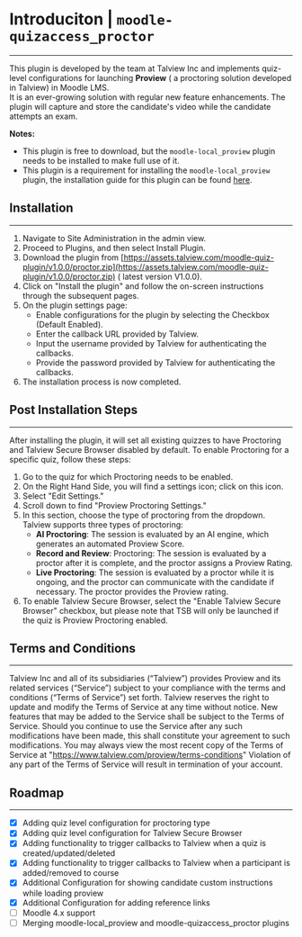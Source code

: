 # Introduciton | `moodle-quizaccess_proctor`

---

This plugin is developed by the team at Talview Inc and implements quiz-level configurations for launching **Proview** (
a proctoring solution developed in Talview) in Moodle LMS.  
It is an ever-growing solution with regular new feature enhancements. The plugin will capture and store the candidate's
video while the candidate attempts an exam.

**Notes:**

* This plugin is free to download, but the `moodle-local_proview` plugin needs to be installed to make full use of it.
* This plugin is a requirement for installing the `moodle-local_proview` plugin, the installation guide for this plugin
  can be found [here](https://proviewsupport.freshdesk.com/support/solutions/articles/81000384579).

## Installation

---

1. Navigate to Site Administration in the admin view.
2. Proceed to Plugins, and then select Install Plugin.
3. Download the plugin
   from [https://assets.talview.com/moodle-quiz-plugin/v1.0.0/proctor.zip](https://assets.talview.com/moodle-quiz-plugin/v1.0.0/proctor.zip) (
   latest version V1.0.0).
4. Click on "Install the plugin" and follow the on-screen instructions through the subsequent pages.
5. On the plugin settings page:
    * Enable configurations for the plugin by selecting the Checkbox (Default Enabled).
    * Enter the callback URL provided by Talview.
    * Input the username provided by Talview for authenticating the callbacks.
    * Provide the password provided by Talview for authenticating the callbacks.
6. The installation process is now completed.

## Post Installation Steps

---

After installing the plugin, it will set all existing quizzes to have Proctoring and Talview Secure Browser disabled by
default. To enable Proctoring for a specific quiz, follow these steps:

1. Go to the quiz for which Proctoring needs to be enabled.
2. On the Right Hand Side, you will find a settings icon; click on this icon.
3. Select "Edit Settings."
4. Scroll down to find "Proview Proctoring Settings."
5. In this section, choose the type of proctoring from the dropdown. Talview supports three types of proctoring:
    * **AI Proctoring**: The session is evaluated by an AI engine, which generates an automated Proview Score.
    * **Record and Review**: Proctoring: The session is evaluated by a proctor after it is complete, and the proctor
      assigns a Proview Rating.
    * **Live Proctoring**: The session is evaluated by a proctor while it is ongoing, and the proctor can communicate
      with the candidate if necessary. The proctor provides the Proview rating.
6. To enable Talview Secure Browser, select the "Enable Talview Secure Browser" checkbox, but please note that TSB will
   only be launched if the quiz is Proview Proctoring enabled.

## Terms and Conditions

---

Talview Inc and all of its subsidiaries (“Talview”) provides Proview and its related services (“Service”) subject to
your compliance with the terms and conditions (“Terms of Service”) set forth.
Talview reserves the right to update and modify the Terms of Service at any time without notice. New features that may
be added to the Service shall be subject to the Terms of Service. Should you continue to use the Service after any such
modifications have been made, this shall constitute your agreement to such modifications. You may always view the most
recent copy of the Terms of Service at "<https://www.talview.com/proview/terms-conditions>"
Violation of any part of the Terms of Service will result in termination of your account.

## Roadmap

---

-   [x] Adding quiz level configuration for proctoring type
-   [x] Adding quiz level configuration for Talview Secure Browser
-   [x] Adding functionality to trigger callbacks to Talview when a quiz is created/updated/deleted
-   [x] Adding functionality to trigger callbacks to Talview when a participant is added/removed to course
-   [x] Additional Configuration for showing candidate custom instructions while loading proview
-   [x] Additional Configuration for adding reference links
-   [ ] Moodle 4.x support
-   [ ] Merging moodle-local_proview and moodle-quizaccess_proctor plugins
